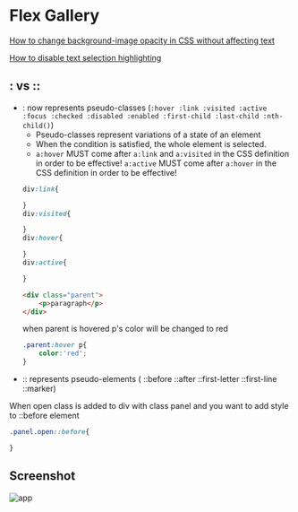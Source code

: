 # Flex Gallery
[How to change background-image opacity in CSS without affecting text](https://coder-coder.com/background-image-opacity/)


[How to disable text selection highlighting]( https://stackoverflow.com/questions/826782/how-to-disable-text-selection-highlighting)

## : vs ::
- : now represents pseudo-classes (`:hover :link :visited :active :focus :checked :disabled :enabled :first-child :last-child :nth-child()`)  
    - Pseudo-classes represent variations of a state of an element
    - When the condition is satisfied, the whole element is selected.
    - `a:hover` MUST come after `a:link` and `a:visited` in the CSS definition in order to be effective! `a:active` MUST come after `a:hover` in the CSS definition in order to be effective!
    ```css
    div:link{

    }
    div:visited{

    }
    div:hover{

    }
    div:active{

    }

    ```
    ```html
    <div class="parent">
        <p>paragraph</p>
    </div>
    ```
    when parent is hovered p's color will be changed to red
    ```css
    .parent:hover p{
        color:'red';
    }
    ```
- :: represents pseudo-elements ( ::before ::after ::first-letter ::first-line ::marker)

When open class is added to div with class panel and you want to add style to ::before element
```css
.panel.open::before{

}

```
## Screenshot
![app](images/app.gif)